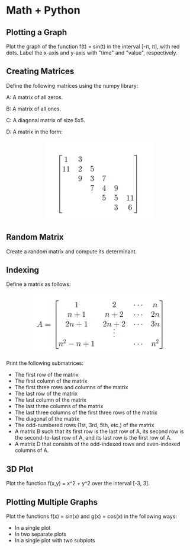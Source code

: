 # Math + Python

## Plotting a Graph

Plot the graph of the function f(t) = sin(t) in the interval [-π, π], with red dots. Label the x-axis and y-axis with "time" and "value", respectively.

## Creating Matrices

Define the following matrices using the numpy library:

A: A matrix of all zeros.

B: A matrix of all ones.

C: A diagonal matrix of size 5x5.

D: A matrix in the form:

<p align="center">
  <img src=Pic1.png" />

## Random Matrix

  Create a random matrix and compute its determinant.

## Indexing

Define a matrix as follows:

<p align="center">
  <img src=Pic2.png" />

  Print the following submatrices:

- The first row of the matrix
- The first column of the matrix
- The first three rows and columns of the matrix
- The last row of the matrix
- The last column of the matrix
- The last three columns of the matrix
- The last three columns of the first three rows of the matrix
- The diagonal of the matrix
- The odd-numbered rows (1st, 3rd, 5th, etc.) of the matrix
- A matrix B such that its first row is the last row of A, its second row is the second-to-last row of A, and its last row is the first row of A.
- A matrix D that consists of the odd-indexed rows and even-indexed columns of A.

## 3D Plot

Plot the function f(x,y) = x^2 + y^2 over the interval [-3, 3].

## Plotting Multiple Graphs

Plot the functions f(x) = sin(x) and g(x) = cos(x) in the following ways:

- In a single plot
- In two separate plots
- In a single plot with two subplots
